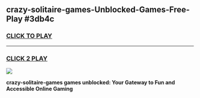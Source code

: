 
## crazy-solitaire-games-Unblocked-Games-Free-Play #3db4c
<h3>
<a href="https://us.freeplayer.one?title=crazy-solitaire-games&ref=9M">CLICK TO PLAY</a></h3>
<hr>

<h3>
<a href="https://us.freeplayer.one?title=crazy-solitaire-games&ref=9M">CLICK 2 PLAY</a>
  
</h3>

<a href="https://us.freeplayer.one?title=crazy-solitaire-games&ref=9M"><img src="https://clearcache.store/games.png"></a>


**crazy-solitaire-games games unblocked: Your Gateway to Fun and Accessible Online Gaming**

